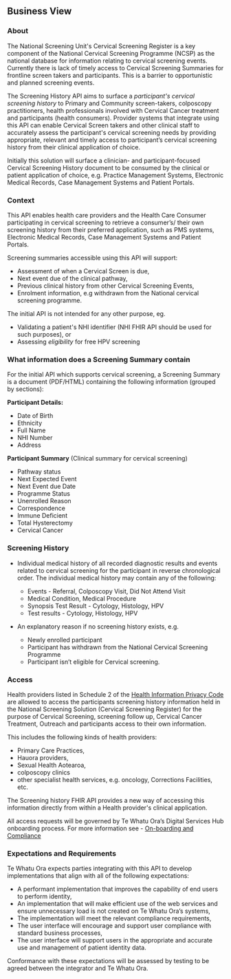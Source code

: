 ## Business View

### About

The National Screening Unit's Cervical Screening Register is a key component of the National Cervical Screening Programme (NCSP) as the national database for information relating to cervical screening events.  Currently there is lack of timely access to Cervical Screening Summaries for frontline screen takers and participants. This is a barrier to opportunistic and planned screening events.

The Screening History API aims to surface a *participant's cervical screening history* to Primary and Community screen-takers, colposcopy practitioners, health professionals involved with Cervical Cancer treatment and participants (health consumers). Provider systems that integrate using this API can enable Cervical Screen takers and other clinical staff to accurately assess the participant's cervical screening needs by providing appropriate, relevant and timely access to participant’s cervical screening history from their clinical application of choice.

Initially this solution will surface a clinician- and participant-focused Cervical Screening History document to be consumed by the clinical or patient application of choice, e.g. Practice Management Systems, Electronic Medical Records, Case Management Systems and Patient Portals.

### Context

This API enables health care providers and the Health Care Consumer participating in cervical screening to retrieve a consumer’s/ their own screening history from their preferred application, such as PMS systems, Electronic Medical Records, Case Management Systems and Patient Portals. 

Screening summaries accessible using this API will support:

- Assessment of when a Cervical Screen is due,
- Next event due of the clinical pathway,
- Previous clinical history from other Cervical Screening Events,
- Enrolment information, e.g withdrawn from the National cervical screening programme.

The initial API is not intended for any other purpose, eg.

- Validating a patient's NHI identifier (NHI FHIR API should be used for such purposes), or
- Assessing *eligibility* for free HPV screening

### What information does a Screening Summary contain

For the initial API which supports cervical screening, a Screening Summary is a document (PDF/HTML) containing the following information (grouped by sections):

**Participant Details:**

- Date of Birth
- Ethnicity
- Full Name
- NHI Number
- Address

**Participant Summary** (Clinical summary for cervical screening)

- Pathway status
- Next Expected Event
- Next Event due Date
- Programme Status
- Unenrolled Reason
- Correspondence
- Immune Deficient
- Total Hysterectomy
- Cervical Cancer

### Screening History

- Individual medical history of all recorded diagnostic results and events related to cervical screening for the participant in reverse chronological order. The individual medical history may contain any of the following:

  - Events - Referral, Colposcopy Visit, Did Not Attend Visit
  - Medical Condition, Medical Procedure
  - Synopsis Test Result - Cytology, Histology, HPV
  - Test results - Cytology, Histology, HPV

- An explanatory reason if no screening history exists, e.g.

  - Newly enrolled participant
  - Participant has withdrawn from the National Cervical Screening Programme
  - Participant isn’t eligible for Cervical screening.

### Access

Health providers listed in Schedule 2 of the [Health Information Privacy Code](https://privacy.org.nz/privacy-act-2020/codes-of-practice/hipc2020/) are allowed to access the participants screening history information held in the National Screening Solution (Cervical Screening Register) for the purpose of Cervical Screening, screening follow up, Cervical Cancer Treatment, Outreach and participants access to their own information. 

This includes the following kinds of health providers:

- Primary Care Practices,
- Hauora providers,
- Sexual Health Aotearoa,
- colposcopy clinics
- other specialist health services, e.g. oncology, Corrections Facilities, etc.

The Screening history FHIR API provides a new way of accessing this information directly from within a Health provider's clinical application.

All access requests will be governed by Te Whatu Ora’s Digital Services Hub onboarding process. For more information see - [On-boarding and Compliance](https://nhi-ig.hip.digital.health.nz/OnboardingAndComplianceTesting.html)

### Expectations and Requirements

Te Whatu Ora expects parties integrating with this API to develop implementations that align with all of the following expectations:

- A performant implementation that improves the capability of end users to perform identity,
- An implementation that will make efficient use of the web services and ensure unnecessary load is not created on Te Whatu Ora’s systems,
- The implementation will meet the relevant compliance requirements,
- The user interface will encourage and support user compliance with standard business processes,
- The user interface will support users in the appropriate and accurate use and management of patient identity data.

Conformance with these expectations will be assessed by testing to be agreed between the integrator and Te Whatu Ora.

